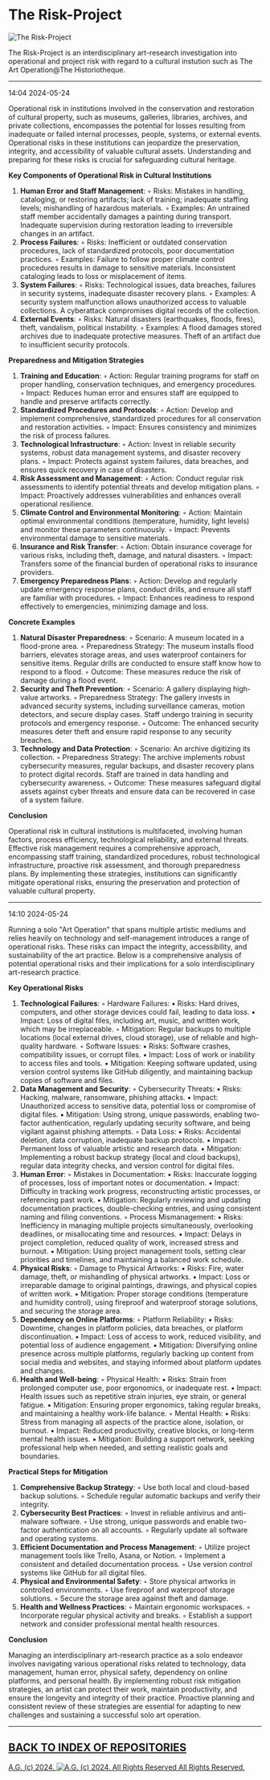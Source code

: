 # The Risk-Project
![The Risk-Project](https://miro.medium.com/v2/resize:fit:1400/format:webp/1*4SMoSFXg1Q1BshS4jLZRLA.jpeg)

The Risk-Project is an interdisciplinary art-research investigation into operational and project risk with regard to a cultural instution such as The Art Operation@The Historiotheque.

- - - - - - -

14:04 2024-05-24

Operational risk in institutions involved in the conservation and restoration of cultural property, such as museums, galleries, libraries, archives, and private collections, encompasses the potential for losses resulting from inadequate or failed internal processes, people, systems, or external events. Operational risks in these institutions can jeopardize the preservation, integrity, and accessibility of valuable cultural assets. Understanding and preparing for these risks is crucial for safeguarding cultural heritage.

__Key Components of Operational Risk in Cultural Institutions__
1. __Human Error and Staff Management__:
        ◦ Risks: Mistakes in handling, cataloging, or restoring artifacts; lack of training; inadequate staffing levels; mishandling of hazardous materials.
        ◦ Examples: An untrained staff member accidentally damages a painting during transport. Inadequate supervision during restoration leading to irreversible changes in an artifact.
2. __Process Failures__:
        ◦ Risks: Inefficient or outdated conservation procedures, lack of standardized protocols, poor documentation practices.
        ◦ Examples: Failure to follow proper climate control procedures results in damage to sensitive materials. Inconsistent cataloging leads to loss or misplacement of items.
3. __System Failures__:
        ◦ Risks: Technological issues, data breaches, failures in security systems, inadequate disaster recovery plans.
        ◦ Examples: A security system malfunction allows unauthorized access to valuable collections. A cyberattack compromises digital records of the collection.
4. __External Events__:
        ◦ Risks: Natural disasters (earthquakes, floods, fires), theft, vandalism, political instability.
        ◦ Examples: A flood damages stored archives due to inadequate protective measures. Theft of an artifact due to insufficient security protocols.

__Preparedness and Mitigation Strategies__
1. __Training and Education__:
        ◦ Action: Regular training programs for staff on proper handling, conservation techniques, and emergency procedures.
        ◦ Impact: Reduces human error and ensures staff are equipped to handle and preserve artifacts correctly.
2. __Standardized Procedures and Protocols__:
        ◦ Action: Develop and implement comprehensive, standardized procedures for all conservation and restoration activities.
        ◦ Impact: Ensures consistency and minimizes the risk of process failures.
3. __Technological Infrastructure__:
        ◦ Action: Invest in reliable security systems, robust data management systems, and disaster recovery plans.
        ◦ Impact: Protects against system failures, data breaches, and ensures quick recovery in case of disasters.
4. __Risk Assessment and Management__:
        ◦ Action: Conduct regular risk assessments to identify potential threats and develop mitigation plans.
        ◦ Impact: Proactively addresses vulnerabilities and enhances overall operational resilience.
5. __Climate Control and Environmental Monitoring__:
        ◦ Action: Maintain optimal environmental conditions (temperature, humidity, light levels) and monitor these parameters continuously.
        ◦ Impact: Prevents environmental damage to sensitive materials.
6. __Insurance and Risk Transfer__:
        ◦ Action: Obtain insurance coverage for various risks, including theft, damage, and natural disasters.
        ◦ Impact: Transfers some of the financial burden of operational risks to insurance providers.
7. __Emergency Preparedness Plans__:
        ◦ Action: Develop and regularly update emergency response plans, conduct drills, and ensure all staff are familiar with procedures.
        ◦ Impact: Enhances readiness to respond effectively to emergencies, minimizing damage and loss.

__Concrete Examples__
1. __Natural Disaster Preparedness__:
        ◦ Scenario: A museum located in a flood-prone area.
        ◦ Preparedness Strategy: The museum installs flood barriers, elevates storage areas, and uses waterproof containers for sensitive items. Regular drills are conducted to ensure staff know how to respond to a flood.
        ◦ Outcome: These measures reduce the risk of damage during a flood event.
2. __Security and Theft Prevention__:
        ◦ Scenario: A gallery displaying high-value artworks.
        ◦ Preparedness Strategy: The gallery invests in advanced security systems, including surveillance cameras, motion detectors, and secure display cases. Staff undergo training in security protocols and emergency response.
        ◦ Outcome: The enhanced security measures deter theft and ensure rapid response to any security breaches.
3. __Technology and Data Protection__:
        ◦ Scenario: An archive digitizing its collection.
        ◦ Preparedness Strategy: The archive implements robust cybersecurity measures, regular backups, and disaster recovery plans to protect digital records. Staff are trained in data handling and cybersecurity awareness.
        ◦ Outcome: These measures safeguard digital assets against cyber threats and ensure data can be recovered in case of a system failure.

__Conclusion__

Operational risk in cultural institutions is multifaceted, involving human factors, process efficiency, technological reliability, and external threats. Effective risk management requires a comprehensive approach, encompassing staff training, standardized procedures, robust technological infrastructure, proactive risk assessment, and thorough preparedness plans. By implementing these strategies, institutions can significantly mitigate operational risks, ensuring the preservation and protection of valuable cultural property.

- - - - - - -

14:10 2024-05-24

Running a solo "Art Operation" that spans multiple artistic mediums and relies heavily on technology and self-management introduces a range of operational risks. These risks can impact the integrity, accessibility, and sustainability of the art practice. Below is a comprehensive analysis of potential operational risks and their implications for a solo interdisciplinary art-research practice.

__Key Operational Risks__
1. __Technological Failures__:
        ◦ Hardware Failures:
            ▪ Risks: Hard drives, computers, and other storage devices could fail, leading to data loss.
            ▪ Impact: Loss of digital files, including art, music, and written work, which may be irreplaceable.
        ◦ Mitigation: Regular backups to multiple locations (local external drives, cloud storage), use of reliable and high-quality hardware.
        ◦ Software Issues:
            ▪ Risks: Software crashes, compatibility issues, or corrupt files.
            ▪ Impact: Loss of work or inability to access files and tools.
            ▪ Mitigation: Keeping software updated, using version control systems like GitHub diligently, and maintaining backup copies of software and files.
2. __Data Management and Security__:
        ◦ Cybersecurity Threats:
            ▪ Risks: Hacking, malware, ransomware, phishing attacks.
            ▪ Impact: Unauthorized access to sensitive data, potential loss or compromise of digital files.
            ▪ Mitigation: Using strong, unique passwords, enabling two-factor authentication, regularly updating security software, and being vigilant against phishing attempts.
        ◦ Data Loss:
            ▪ Risks: Accidental deletion, data corruption, inadequate backup protocols.
            ▪ Impact: Permanent loss of valuable artistic and research data.
            ▪ Mitigation: Implementing a robust backup strategy (local and cloud backups), regular data integrity checks, and version control for digital files.
3. __Human Error__:
        ◦ Mistakes in Documentation:
            ▪ Risks: Inaccurate logging of processes, loss of important notes or documentation.
            ▪ Impact: Difficulty in tracking work progress, reconstructing artistic processes, or referencing past work.
            ▪ Mitigation: Regularly reviewing and updating documentation practices, double-checking entries, and using consistent naming and filing conventions.
        ◦ Process Mismanagement:
            ▪ Risks: Inefficiency in managing multiple projects simultaneously, overlooking deadlines, or misallocating time and resources.
            ▪ Impact: Delays in project completion, reduced quality of work, increased stress and burnout.
            ▪ Mitigation: Using project management tools, setting clear priorities and timelines, and maintaining a balanced work schedule.
4. __Physical Risks__:
        ◦ Damage to Physical Artworks:
            ▪ Risks: Fire, water damage, theft, or mishandling of physical artworks.
            ▪ Impact: Loss or irreparable damage to original paintings, drawings, and physical copies of written work.
            ▪ Mitigation: Proper storage conditions (temperature and humidity control), using fireproof and waterproof storage solutions, and securing the storage area.
5. __Dependency on Online Platforms__:
        ◦ Platform Reliability:
            ▪ Risks: Downtime, changes in platform policies, data breaches, or platform discontinuation.
            ▪ Impact: Loss of access to work, reduced visibility, and potential loss of audience engagement.
            ▪ Mitigation: Diversifying online presence across multiple platforms, regularly backing up content from social media and websites, and staying informed about platform updates and changes.
6. __Health and Well-being__:
        ◦ Physical Health:
            ▪ Risks: Strain from prolonged computer use, poor ergonomics, or inadequate rest.
            ▪ Impact: Health issues such as repetitive strain injuries, eye strain, or general fatigue.
            ▪ Mitigation: Ensuring proper ergonomics, taking regular breaks, and maintaining a healthy work-life balance.
        ◦ Mental Health:
            ▪ Risks: Stress from managing all aspects of the practice alone, isolation, or burnout.
            ▪ Impact: Reduced productivity, creative blocks, or long-term mental health issues.
            ▪ Mitigation: Building a support network, seeking professional help when needed, and setting realistic goals and boundaries.

__Practical Steps for Mitigation__
1. __Comprehensive Backup Strategy__:
        ◦ Use both local and cloud-based backup solutions.
        ◦ Schedule regular automatic backups and verify their integrity.
2. __Cybersecurity Best Practices__:
        ◦ Invest in reliable antivirus and anti-malware software.
        ◦ Use strong, unique passwords and enable two-factor authentication on all accounts.
        ◦ Regularly update all software and operating systems.
3. __Efficient Documentation and Process Management__:
        ◦ Utilize project management tools like Trello, Asana, or Notion.
        ◦ Implement a consistent and detailed documentation process.
        ◦ Use version control systems like GitHub for all digital files.
4. __Physical and Environmental Safety__:
        ◦ Store physical artworks in controlled environments.
        ◦ Use fireproof and waterproof storage solutions.
        ◦ Secure the storage area against theft and damage.
5. __Health and Wellness Practices__:
        ◦ Maintain ergonomic workspaces.
        ◦ Incorporate regular physical activity and breaks.
        ◦ Establish a support network and consider professional mental health resources.

__Conclusion__

Managing an interdisciplinary art-research practice as a solo endeavor involves navigating various operational risks related to technology, data management, human error, physical safety, dependency on online platforms, and personal health. By implementing robust risk mitigation strategies, an artist can protect their work, maintain productivity, and ensure the longevity and integrity of their practice. Proactive planning and consistent review of these strategies are essential for adapting to new challenges and sustaining a successful solo art operation.

- - - - - - -

## [BACK TO INDEX OF REPOSITORIES](https://github.com/antiface/Index)

[A.G. (c) 2024. ![A.G. (c) 2024. All Rights Reserved](https://historiotheque.files.wordpress.com/2016/11/ag_signature_official_2015_50px_cropped.jpg) All Rights Reserved.](http://alexgagnon.com)
